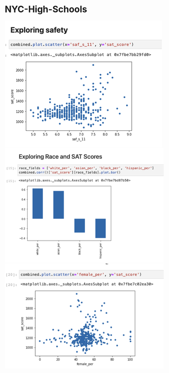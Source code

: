 # NYC-High-Schools

<img src="https://raw.githubusercontent.com/sunnyyan97/NYC-High-Schools/main/Screen%20Shot%202021-02-19%20at%203.23.36%20AM.png">
<img src="https://raw.githubusercontent.com/sunnyyan97/NYC-High-Schools/main/Screen%20Shot%202021-02-19%20at%203.23.45%20AM.png">
<img src="https://raw.githubusercontent.com/sunnyyan97/NYC-High-Schools/main/Screen%20Shot%202021-02-19%20at%203.24.06%20AM.png">
